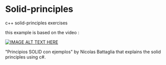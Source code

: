 # Solid-principles
c++ solid-principles exercises

this example is based on the video :

[![IMAGE ALT TEXT HERE](http://img.youtube.com/vi/YslS8105XCw/0.jpg)](http://www.youtube.com/watch?v=YslS8105XCw)


"Principios SOLID con ejemplos" by Nicolas Battaglia that explains the solid principles using c#.

